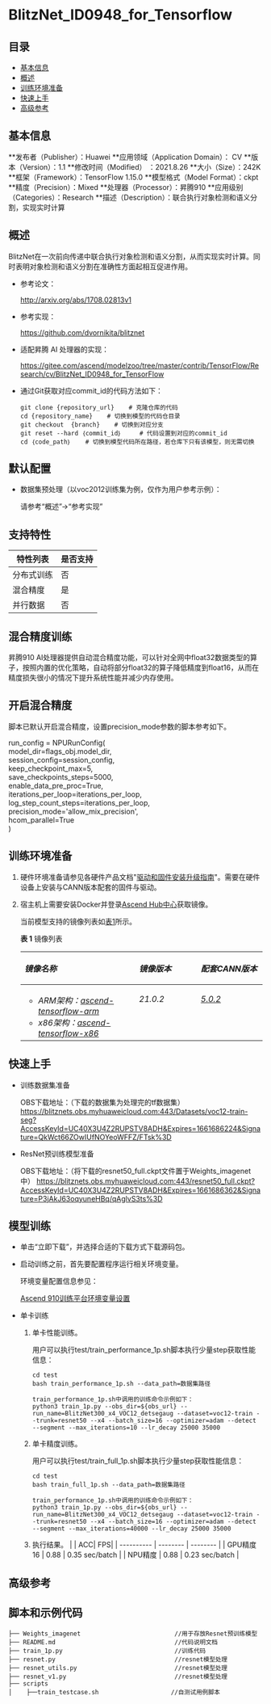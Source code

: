 # **BlitzNet_ID0948_for_Tensorflow**

## 目录

-   [基本信息](#基本信息)
-   [概述](#概述)
-   [训练环境准备](#训练环境准备)
-   [快速上手](#快速上手)
-   [高级参考](#高级参考)

## 基本信息

**发布者（Publisher）：Huawei
**应用领域（Application Domain）： CV
**版本（Version）：1.1
**修改时间（Modified） ：2021.8.26
**大小（Size）：242K
**框架（Framework）：TensorFlow 1.15.0
**模型格式（Model Format）：ckpt
**精度（Precision）：Mixed
**处理器（Processor）：昇腾910
**应用级别（Categories）：Research
**描述（Description）：联合执行对象检测和语义分割，实现实时计算

<h2 id="概述">概述</h2>

BlitzNet在一次前向传递中联合执行对象检测和语义分割，从而实现实时计算。同时表明对象检测和语义分割在准确性方面起相互促进作用。


- 参考论文：

    http://arxiv.org/abs/1708.02813v1  

- 参考实现：

  https://github.com/dvornikita/blitznet

- 适配昇腾 AI 处理器的实现：

  https://gitee.com/ascend/modelzoo/tree/master/contrib/TensorFlow/Research/cv/BlitzNet_ID0948_for_TensorFlow

- 通过Git获取对应commit\_id的代码方法如下：

  ```
  git clone {repository_url}    # 克隆仓库的代码
  cd {repository_name}    # 切换到模型的代码仓目录
  git checkout  {branch}    # 切换到对应分支
  git reset --hard ｛commit_id｝     # 代码设置到对应的commit_id
  cd ｛code_path｝    # 切换到模型代码所在路径，若仓库下只有该模型，则无需切换
  ```

## 默认配置<a name="section91661242121611"></a>

- 数据集预处理（以voc2012训练集为例，仅作为用户参考示例）：

  请参考“概述”->“参考实现”

## 支持特性<a name="section1899153513554"></a>

| 特性列表   | 是否支持 |
| ---------- | -------- |
| 分布式训练 | 否       |
| 混合精度   | 是       |
| 并行数据   | 否       |

## 混合精度训练<a name="section168064817164"></a>

昇腾910 AI处理器提供自动混合精度功能，可以针对全网中float32数据类型的算子，按照内置的优化策略，自动将部分float32的算子降低精度到float16，从而在精度损失很小的情况下提升系统性能并减少内存使用。

## 开启混合精度<a name="section20779114113713"></a>

脚本已默认开启混合精度，设置precision_mode参数的脚本参考如下。

  run_config = NPURunConfig(        
  		model_dir=flags_obj.model_dir,        
  		session_config=session_config,        
  		keep_checkpoint_max=5,        
  		save_checkpoints_steps=5000,        
  		enable_data_pre_proc=True,        
  		iterations_per_loop=iterations_per_loop,        			
  		log_step_count_steps=iterations_per_loop,        
  		precision_mode='allow_mix_precision',        
  		hcom_parallel=True      
        )



<h2 id="训练环境准备">训练环境准备</h2>

1. 硬件环境准备请参见各硬件产品文档"[驱动和固件安装升级指南]( https://support.huawei.com/enterprise/zh/category/ai-computing-platform-pid-1557196528909)"。需要在硬件设备上安装与CANN版本配套的固件与驱动。

2. 宿主机上需要安装Docker并登录[Ascend Hub中心](https://ascendhub.huawei.com/#/detail?name=ascend-tensorflow-arm)获取镜像。

   当前模型支持的镜像列表如[表1](#zh-cn_topic_0000001074498056_table1519011227314)所示。

   **表 1** 镜像列表

   <a name="zh-cn_topic_0000001074498056_table1519011227314"></a>

   <table><thead align="left"><tr id="zh-cn_topic_0000001074498056_row0190152218319"><th class="cellrowborder" valign="top" width="47.32%" id="mcps1.2.4.1.1"><p id="zh-cn_topic_0000001074498056_p1419132211315"><a name="zh-cn_topic_0000001074498056_p1419132211315"></a><a name="zh-cn_topic_0000001074498056_p1419132211315"></a><em id="i1522884921219"><a name="i1522884921219"></a><a name="i1522884921219"></a>镜像名称</em></p>
   </th>
   <th class="cellrowborder" valign="top" width="25.52%" id="mcps1.2.4.1.2"><p id="zh-cn_topic_0000001074498056_p75071327115313"><a name="zh-cn_topic_0000001074498056_p75071327115313"></a><a name="zh-cn_topic_0000001074498056_p75071327115313"></a><em id="i1522994919122"><a name="i1522994919122"></a><a name="i1522994919122"></a>镜像版本</em></p>
   </th>
   <th class="cellrowborder" valign="top" width="27.16%" id="mcps1.2.4.1.3"><p id="zh-cn_topic_0000001074498056_p1024411406234"><a name="zh-cn_topic_0000001074498056_p1024411406234"></a><a name="zh-cn_topic_0000001074498056_p1024411406234"></a><em id="i723012493123"><a name="i723012493123"></a><a name="i723012493123"></a>配套CANN版本</em></p>
   </th>
   </tr>
   </thead>
   <tbody><tr id="zh-cn_topic_0000001074498056_row71915221134"><td class="cellrowborder" valign="top" width="47.32%" headers="mcps1.2.4.1.1 "><a name="zh-cn_topic_0000001074498056_ul81691515131910"></a><a name="zh-cn_topic_0000001074498056_ul81691515131910"></a><ul id="zh-cn_topic_0000001074498056_ul81691515131910"><li><em id="i82326495129"><a name="i82326495129"></a><a name="i82326495129"></a>ARM架构：<a href="https://ascend.huawei.com/ascendhub/#/detail?name=ascend-tensorflow-arm" target="_blank" rel="noopener noreferrer">ascend-tensorflow-arm</a></em></li><li><em id="i18233184918125"><a name="i18233184918125"></a><a name="i18233184918125"></a>x86架构：<a href="https://ascend.huawei.com/ascendhub/#/detail?name=ascend-tensorflow-x86" target="_blank" rel="noopener noreferrer">ascend-tensorflow-x86</a></em></li></ul>
   </td>
   <td class="cellrowborder" valign="top" width="25.52%" headers="mcps1.2.4.1.2 "><p id="zh-cn_topic_0000001074498056_p1450714271532"><a name="zh-cn_topic_0000001074498056_p1450714271532"></a><a name="zh-cn_topic_0000001074498056_p1450714271532"></a><em id="i72359495125"><a name="i72359495125"></a><a name="i72359495125"></a>21.0.2</em></p>
   </td>
   <td class="cellrowborder" valign="top" width="27.16%" headers="mcps1.2.4.1.3 "><p id="zh-cn_topic_0000001074498056_p18244640152312"><a name="zh-cn_topic_0000001074498056_p18244640152312"></a><a name="zh-cn_topic_0000001074498056_p18244640152312"></a><em id="i162363492129"><a name="i162363492129"></a><a name="i162363492129"></a><a href="https://support.huawei.com/enterprise/zh/ascend-computing/cann-pid-251168373/software" target="_blank" rel="noopener noreferrer">5.0.2</a></em></p>
   </td>
   </tr>
   </tbody>
   </table>


<h2 id="快速上手">快速上手</h2>

- 训练数据集准备
  
  OBS下载地址：（下载的数据集为处理完的tf数据集）
  https://blitznets.obs.myhuaweicloud.com:443/Datasets/voc12-train-seg?AccessKeyId=UC40X3U4Z2RUPSTV8ADH&Expires=1661686224&Signature=QkWct66ZOwIUfNOYeoWFFZ/FTsk%3D
  
- ResNet预训练模型准备

  OBS下载地址：（将下载的resnet50_full.ckpt文件置于Weights_imagenet中）
  https://blitznets.obs.myhuaweicloud.com:443/resnet50_full.ckpt?AccessKeyId=UC40X3U4Z2RUPSTV8ADH&Expires=1661686362&Signature=P3jAkJ63oqyuneHBq/qAglvS3ts%3D
  

## 模型训练<a name="section715881518135"></a>

- 单击“立即下载”，并选择合适的下载方式下载源码包。

- 启动训练之前，首先要配置程序运行相关环境变量。

  环境变量配置信息参见：

     [Ascend 910训练平台环境变量设置](https://gitee.com/ascend/modelzoo/wikis/Ascend%20910%E8%AE%AD%E7%BB%83%E5%B9%B3%E5%8F%B0%E7%8E%AF%E5%A2%83%E5%8F%98%E9%87%8F%E8%AE%BE%E7%BD%AE?sort_id=3148819)

- 单卡训练 

  1. 单卡性能训练。

     用户可以执行test/train_performance_1p.sh脚本执行少量step获取性能信息：

     ```
     cd test
     bash train_performance_1p.sh --data_path=数据集路径   

     train_performance_1p.sh中调用的训练命令示例如下：
     python3 train_1p.py --obs_dir=${obs_url} --run_name=BlitzNet300_x4_VOC12_detsegaug --dataset=voc12-train --trunk=resnet50 --x4 --batch_size=16 --optimizer=adam --detect --segment --max_iterations=10 --lr_decay 25000 35000
     ```

  2. 单卡精度训练。

     用户可以执行test/train_full_1p.sh脚本执行少量step获取性能信息：

     ```
     cd test
     bash train_full_1p.sh --data_path=数据集路径   

     train_performance_1p.sh中调用的训练命令示例如下：
     python3 train_1p.py --obs_dir=${obs_url} --run_name=BlitzNet300_x4_VOC12_detsegaug --dataset=voc12-train --trunk=resnet50 --x4 --batch_size=16 --optimizer=adam --detect --segment --max_iterations=40000 --lr_decay 25000 35000

  3. 执行结果。
|    | ACC| FPS|
| ---------- | -------- | -------- |
| GPU精度16 | 0.88 | 0.35 sec/batch  |
| NPU精度   | 0.88 | 0.23 sec/batch  |


<h2 id="高级参考">高级参考</h2>

## 脚本和示例代码<a name="section08421615141513"></a>

```
├── Weights_imagenet                          //用于存放Resnet预训练模型
├── README.md                                 //代码说明文档
├── train_1p.py                               //训练代码
├── resnet.py                                 //resnet模型处理
├── resnet_utils.py                           //resnet模型处理
├── resnet_v1.py                              //resnet模型处理
├── scripts
│    ├──train_testcase.sh                    //自测试用例脚本
```

